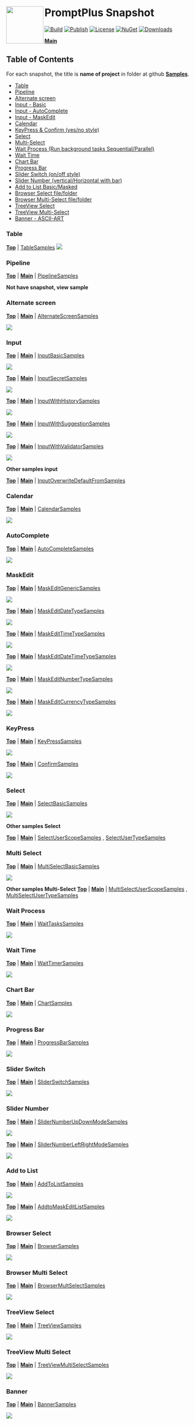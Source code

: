 # <img align="left" width="100" height="100" src="./images/icon.png">PromptPlus Snapshot

[![Build](https://github.com/FRACerqueira/PromptPlus/workflows/Build/badge.svg)](https://github.com/FRACerqueira/PromptPlus/actions/workflows/build.yml)
[![Publish](https://github.com/FRACerqueira/PromptPlus/actions/workflows/publish.yml/badge.svg)](https://github.com/FRACerqueira/PromptPlus/actions/workflows/publish.yml)
[![License](https://img.shields.io/badge/License-MIT-yellow.svg)](https://github.com/FRACerqueira/PromptPlus/blob/master/LICENSE)
[![NuGet](https://img.shields.io/nuget/v/PromptPlus)](https://www.nuget.org/packages/PromptPlus/)
[![Downloads](https://img.shields.io/nuget/dt/PromptPlus)](https://www.nuget.org/packages/PromptPlus/)

[**Main**](index.md#table-of-contents)  

## Table of Contents

For each snapshot, the title is **name of project** in folder at github [**Samples**](https://github.com/FRACerqueira/PromptPlus/tree/main/Samples).

- [Table](#table)
- [Pipeline](#pipeline)
- [Alternate screen](#alternate-screen)
- [Input - Basic](#input)
- [Input - AutoComplete](#autocomplete)
- [Input - MaskEdit](#maskedit)
- [Calendar](#calendar)
- [KeyPress & Confirm (yes/no style)](#keypress)
- [Select](#select)
- [Multi-Select](#multi-select)
- [Wait Process (Run background tasks Sequential/Parallel)](#wait-process)
- [Wait Time](#wait-time)
- [Chart Bar](#chart-bar)
- [Progress Bar](#progress-bar)
- [Slider Switch (on/off style)](#slider-switch)
- [Slider Number (vertical/Horizontal with bar)](#slider-number)
- [Add to List Basic/Masked](#add-to-list)
- [Browser Select file/folder](#browser-select)
- [Browser Multi-Select file/folder](#browser-multi-select)
- [TreeView Select](#treeview-select)
- [TreeView Multi-Select](#treeview-multi-select)
- [Banner - ASCII-ART](#banner)

### Table

[**Top**](#promptplus-snapshot)  | [TableSamples](https://github.com/FRACerqueira/PromptPlus/tree/main/Samples/TableSamples)
![](./images/Table1.gif)


### Pipeline

[**Top**](#promptplus-snapshot) | [**Main**](index.md#table-of-contents) | [PipelineSamples](https://github.com/FRACerqueira/PromptPlus/tree/main/Samples/PipelineSamples)

**Not have snapshot, view sample**

### Alternate screen

[**Top**](#promptplus-snapshot) | [**Main**](index.md#table-of-contents) | [AlternateScreenSamples](https://github.com/FRACerqueira/PromptPlus/tree/main/Samples/AlternateScreenSamples)

![](./images/alternatescreen1.gif)

### Input

[**Top**](#promptplus-snapshot) | [**Main**](index.md#table-of-contents) | [InputBasicSamples](https://github.com/FRACerqueira/PromptPlus/tree/main/Samples/InputBasicSamples)

![](./images/inputsample1.gif)

[**Top**](#promptplus-snapshot) | [**Main**](index.md#table-of-contents) | [InputSecretSamples](https://github.com/FRACerqueira/PromptPlus/tree/main/Samples/InputSecretSamples)

![](./images/inputsample2.gif)

[**Top**](#promptplus-snapshot) | [**Main**](index.md#table-of-contents) | [InputWithHistorySamples](https://github.com/FRACerqueira/PromptPlus/tree/main/Samples/InputWithHistorySamples)

![](./images/inputsample3.gif)

[**Top**](#promptplus-snapshot) | [**Main**](index.md#table-of-contents) | [InputWithSuggestionSamples](https://github.com/FRACerqueira/PromptPlus/tree/main/Samples/InputWithSuggestionSamples)

![](./images/inputsample4.gif)

[**Top**](#promptplus-snapshot) | [**Main**](index.md#table-of-contents) | [InputWithValidatorSamples](https://github.com/FRACerqueira/PromptPlus/tree/main/Samples/InputWithValidatorSamples)

![](./images/inputsample5.gif)

**Other samples input**

[**Top**](#promptplus-snapshot) | [**Main**](index.md#table-of-contents) | [InputOverwriteDefaultFromSamples](https://github.com/FRACerqueira/PromptPlus/tree/main/Samples/InputOverwriteDefaultFromSamples)

### Calendar

[**Top**](#promptplus-snapshot) | [**Main**](index.md#table-of-contents) | [CalendarSamples](https://github.com/FRACerqueira/PromptPlus/tree/main/Samples/CalendarSamples)

![](./images/calendar1.gif)

### AutoComplete

[**Top**](#promptplus-snapshot) | [**Main**](index.md#table-of-contents) | [AutoCompleteSamples](https://github.com/FRACerqueira/PromptPlus/tree/main/Samples/AutoCompleteSamples)

![](./images/autocompletesample1.gif)

### MaskEdit

[**Top**](#promptplus-snapshot) | [**Main**](index.md#table-of-contents) | [MaskEditGenericSamples](https://github.com/FRACerqueira/PromptPlus/tree/main/Samples/MaskEditGenericSamples)

![](./images/maskedit1.gif)

[**Top**](#promptplus-snapshot) | [**Main**](index.md#table-of-contents) | [MaskEditDateTypeSamples](https://github.com/FRACerqueira/PromptPlus/tree/main/Samples/MaskEditDateTypeSamples)

![](./images/maskedit2.gif)

[**Top**](#promptplus-snapshot) | [**Main**](index.md#table-of-contents) | [MaskEditTimeTypeSamples](https://github.com/FRACerqueira/PromptPlus/tree/main/Samples/MaskEditTimeTypeSamples)

![](./images/maskedit3.gif)

[**Top**](#promptplus-snapshot) | [**Main**](index.md#table-of-contents) | [MaskEditDateTimeTypeSamples](https://github.com/FRACerqueira/PromptPlus/tree/main/Samples/MaskEditDateTimeTypeSamples)

![](./images/maskedit4.gif)

[**Top**](#promptplus-snapshot) | [**Main**](index.md#table-of-contents) | [MaskEditNumberTypeSamples](https://github.com/FRACerqueira/PromptPlus/tree/main/Samples/MaskEditNumberTypeSamples)

![](./images/maskedit5.gif)

[**Top**](#promptplus-snapshot) | [**Main**](index.md#table-of-contents) | [MaskEditCurrencyTypeSamples](https://github.com/FRACerqueira/PromptPlus/tree/main/Samples/MaskEditCurrencyTypeSamples)

![](./images/maskedit6.gif)

### KeyPress

[**Top**](#promptplus-snapshot) | [**Main**](index.md#table-of-contents) | [KeyPressSamples](https://github.com/FRACerqueira/PromptPlus/tree/main/Samples/KeyPressSamples)

![](./images/keypress1.gif)

[**Top**](#promptplus-snapshot) | [**Main**](index.md#table-of-contents) | [ConfirmSamples](https://github.com/FRACerqueira/PromptPlus/tree/main/Samples/ConfirmSamples)

![](./images/confirm1.gif)

### Select

[**Top**](#promptplus-snapshot) | [**Main**](index.md#table-of-contents) | [SelectBasicSamples](https://github.com/FRACerqueira/PromptPlus/tree/main/Samples/SelectBasicSamples)

![](./images/select1.gif)

**Other samples Select**

[**Top**](#promptplus-snapshot) | [**Main**](index.md#table-of-contents) | [SelectUserScopeSamples](https://github.com/FRACerqueira/PromptPlus/tree/main/Samples/SelectUserScopeSamples) ,
[SelectUserTypeSamples](https://github.com/FRACerqueira/PromptPlus/tree/main/Samples/SelectUserTypeSamples)

### Multi Select

[**Top**](#promptplus-snapshot) | [**Main**](index.md#table-of-contents) | [MultiSelectBasicSamples](https://github.com/FRACerqueira/PromptPlus/tree/main/Samples/MultiSelectBasicSamples)

![](./images/multiselect1.gif)

**Other samples Multi-Select**
[**Top**](#promptplus-snapshot) | [**Main**](index.md#table-of-contents) | [MultiSelectUserScopeSamples](https://github.com/FRACerqueira/PromptPlus/tree/main/Samples/MultiSelectUserScopeSamples) ,
[MultiSelectUserTypeSamples](https://github.com/FRACerqueira/PromptPlus/tree/main/Samples/MultiSelectUserTypeSamples)

### Wait Process

[**Top**](#promptplus-snapshot) | [**Main**](index.md#table-of-contents) | [WaitTasksSamples](https://github.com/FRACerqueira/PromptPlus/tree/main/Samples/WaitTasksSamples)

![](./images/waittask1.gif)

### Wait Time

[**Top**](#promptplus-snapshot) | [**Main**](index.md#table-of-contents) | [WaitTimerSamples](https://github.com/FRACerqueira/PromptPlus/tree/main/Samples/WaitTimerSamples)

![](./images/waittime1.gif)

### Chart Bar

[**Top**](#promptplus-snapshot) | [**Main**](index.md#table-of-contents) | [ChartSamples](https://github.com/FRACerqueira/PromptPlus/tree/main/Samples/ChartSamples)

![](./images/chartbar1.gif)

### Progress Bar

[**Top**](#promptplus-snapshot) | [**Main**](index.md#table-of-contents) | [ProgressBarSamples](https://github.com/FRACerqueira/PromptPlus/tree/main/Samples/ProgressBarSamples)

![](./images/progressbar1.gif)

### Slider Switch

[**Top**](#promptplus-snapshot) | [**Main**](index.md#table-of-contents) | [SliderSwitchSamples](https://github.com/FRACerqueira/PromptPlus/tree/main/Samples/SliderSwitchSamples)

![](./images/sliderswitch1.gif)

### Slider Number

[**Top**](#promptplus-snapshot) | [**Main**](index.md#table-of-contents) | [SliderNumberUpDownModeSamples](https://github.com/FRACerqueira/PromptPlus/tree/main/Samples/SliderNumberUpDownModeSamples)

![](./images/slidernumber2.gif)

[**Top**](#promptplus-snapshot) | [**Main**](index.md#table-of-contents) | [SliderNumberLeftRightModeSamples](https://github.com/FRACerqueira/PromptPlus/tree/main/Samples/SliderNumberLeftRightModeSamples)

![](./images/slidernumber1.gif)

### Add to List

[**Top**](#promptplus-snapshot) | [**Main**](index.md#table-of-contents) | [AddToListSamples](https://github.com/FRACerqueira/PromptPlus/tree/main/Samples/AddToListSamples)

![](./images/addtolist1.gif)

[**Top**](#promptplus-snapshot) | [**Main**](index.md#table-of-contents) | [AddtoMaskEditListSamples](https://github.com/FRACerqueira/PromptPlus/tree/main/Samples/AddtoMaskEditListSamples)

![](./images/addtolist2.gif)

### Browser Select

[**Top**](#promptplus-snapshot) | [**Main**](index.md#table-of-contents) | [BrowserSamples](https://github.com/FRACerqueira/PromptPlus/tree/main/Samples/BrowserSamples)

![](./images/browser1.gif)

### Browser Multi Select

[**Top**](#promptplus-snapshot) | [**Main**](index.md#table-of-contents) | [BrowserMultSelectSamples](https://github.com/FRACerqueira/PromptPlus/tree/main/Samples/BrowserMultSelectSamples)

![](./images/multiselectbrowser1.gif)

### TreeView Select

[**Top**](#promptplus-snapshot) | [**Main**](index.md#table-of-contents) | [TreeViewSamples](https://github.com/FRACerqueira/PromptPlus/tree/main/Samples/TreeViewSamples)

![](./images/treeview1.gif)

### TreeView Multi Select

[**Top**](#promptplus-snapshot) | [**Main**](index.md#table-of-contents) | [TreeViewMultiSelectSamples](https://github.com/FRACerqueira/PromptPlus/tree/main/Samples/TreeViewMultiSelectSamples)

![](./images/treeview2.gif)

### Banner

[**Top**](#promptplus-snapshot) | [**Main**](index.md#table-of-contents) | [BannerSamples](https://github.com/FRACerqueira/PromptPlus/tree/main/Samples/BannerSamples)

![](./images/banner1.gif)


